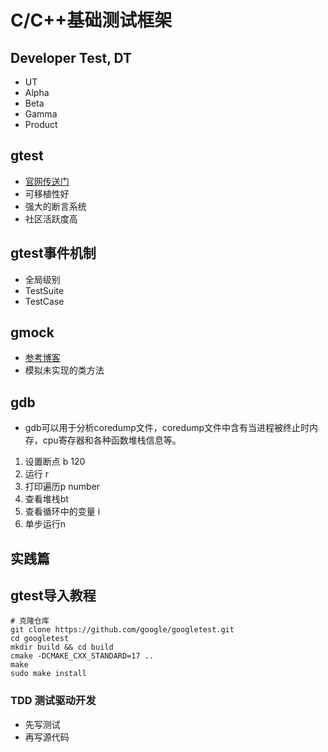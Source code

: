 # C/C++基础测试框架
## Developer Test, DT
- UT
- Alpha
- Beta
- Gamma
- Product
## gtest
- [官网传送门](https://github.com/google/googletest)
- 可移植性好
- 强大的断言系统
- 社区活跃度高

## gtest事件机制
- 全局级别
- TestSuite
- TestCase
## gmock
- [参考博客](https://www.cnblogs.com/huaibin/p/15400562.html)
- 模拟未实现的类方法
## gdb
- gdb可以用于分析coredump文件，coredump文件中含有当进程被终止时内存，cpu寄存器和各种函数堆栈信息等。
1. 设置断点 b 120
2. 运行 r
3. 打印遍历p  number
4. 查看堆栈bt
5. 查看循环中的变量 i
6. 单步运行n
## 实践篇
## gtest导入教程
```shell
# 克隆仓库
git clone https://github.com/google/googletest.git
cd googletest
mkdir build && cd build
cmake -DCMAKE_CXX_STANDARD=17 ..
make
sudo make install
```
### TDD 测试驱动开发
- 先写测试
- 再写源代码